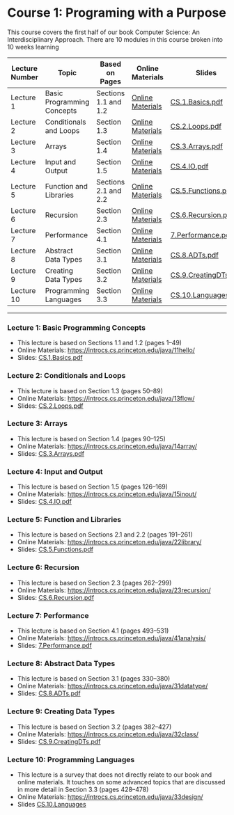 # Course 1: Programing with a Purpose

This course covers the first half of our book Computer Science: An Interdisciplinary Approach. There are 10 modules in this course broken into 10 weeks learning

| Lecture Number | Topic                        | Based on Pages        | Online Materials                                 | Slides                                           |
| -------------- | -----------------------------| --------------------- | -------------------------------------------------| ------------------------------------------------ |
| Lecture 1      | Basic Programming Concepts   | Sections 1.1 and 1.2  | [Online Materials](https://introcs.cs.princeton.edu/java/11hello/)    | [CS.1.Basics.pdf](../Course_1_Programming_with_a_Purpose/lecture_1_basic_programming_concepts/CS.1.Basics.pdf) |
| Lecture 2      | Conditionals and Loops       | Section 1.3           | [Online Materials](https://introcs.cs.princeton.edu/java/13flow/)     | [CS.2.Loops.pdf](../Course_1_Programming_with_a_Purpose/lecture_2_conditionals_and_loops/CS.2.Loops.pdf)   |
| Lecture 3      | Arrays                       | Section 1.4           | [Online Materials](https://introcs.cs.princeton.edu/java/14array/)    | [CS.3.Arrays.pdf](../Course_1_Programming_with_a_Purpose/lecture_3_arrays/CS.3.Arrays.pdf)   |
| Lecture 4      | Input and Output             | Section 1.5           | [Online Materials](https://introcs.cs.princeton.edu/java/15inout/)    | [CS.4.IO.pdf](../Course_1_Programming_with_a_Purpose/lecture_4_input_and_output/CS.4.IO.pdf)   |
| Lecture 5      | Function and Libraries       | Sections 2.1 and 2.2  | [Online Materials](https://introcs.cs.princeton.edu/java/22library/)  | [CS.5.Functions.pdf](../Course_1_Programming_with_a_Purpose/lecture_5_function_and_libraries/CS.5.Functions.pdf) |
| Lecture 6      | Recursion                    | Section 2.3           | [Online Materials](https://introcs.cs.princeton.edu/java/23recursion/) | [CS.6.Recursion.pdf](../Course_1_Programming_with_a_Purpose/lecture_6_recursion/CS.6.Recursion.pdf) |
| Lecture 7      | Performance                  | Section 4.1           | [Online Materials](https://introcs.cs.princeton.edu/java/41analysis/)  | [7.Performance.pdf](../Course_1_Programming_with_a_Purpose/lecture_7_performance/CS.7.Performance.pdf) |
| Lecture 8      | Abstract Data Types          | Section 3.1           | [Online Materials](https://introcs.cs.princeton.edu/java/31datatype/)  | [CS.8.ADTs.pdf](../Course_1_Programming_with_a_Purpose/lecture_8_abstract_data_types/CS.8.ADTs.pdf) |
| Lecture 9      | Creating Data Types          | Section 3.2           | [Online Materials](https://introcs.cs.princeton.edu/java/32class/)     | [CS.9.CreatingDTs.pdf](../Course_1_Programming_with_a_Purpose/lecture_9_creating_data_types/CS.9.CreatingDTs.pdf)    |
| Lecture 10     | Programming Languages        | Section 3.3           | [Online Materials](https://introcs.cs.princeton.edu/java/33design/)    | [CS.10.Languages.pdf](../Course_1_Programming_with_a_Purpose/lecture_10_programming_languages/CS.10.Languages.pdf) |


---
### Lecture 1: Basic Programming Concepts
- This lecture is based on Sections 1.1 and 1.2 (pages 1–49)
- Online Materials: https://introcs.cs.princeton.edu/java/11hello/
- Slides: [CS.1.Basics.pdf](../Course_1_Programming_with_a_Purpose/Slides/CS.1.Basics.pdf)

### Lecture 2: Conditionals and Loops
- This lecture is based on Section 1.3 (pages 50–89)
- Online Materials: https://introcs.cs.princeton.edu/java/13flow/
- Slides: [CS.2.Loops.pdf](../Course_1_Programming_with_a_Purpose/Slides/CS.2.Loops.pdf)
### Lecture 3: Arrays
- This lecture is based on Section 1.4 (pages 90–125)
- Online Materials: https://introcs.cs.princeton.edu/java/14array/
- Slides: [CS.3.Arrays.pdf](../Course_1_Programming_with_a_Purpose/Slides/CS.3.Arrays.pdf)

### Lecture 4: Input and Output
- This lecture is based on Section 1.5 (pages 126–169)
- Online Materials: https://introcs.cs.princeton.edu/java/15inout/
- Slides: [CS.4.IO.pdf](../Course_1_Programming_with_a_Purpose/Slides/CS.4.IO.pdf) 

### Lecture 5: Function and Libraries
- This lecture is based on Sections 2.1 and 2.2 (pages 191–261)
- Online Materials: https://introcs.cs.princeton.edu/java/22library/
- Slides: [CS.5.Functions.pdf](../Course_1_Programming_with_a_Purpose/Slides/CS.5.Functions.pdf)

### Lecture 6: Recursion
- This lecture is based on Section 2.3 (pages 262–299)
- Online Materials: https://introcs.cs.princeton.edu/java/23recursion/
- Slides: [CS.6.Recursion.pdf](../Course_1_Programming_with_a_Purpose/Slides/CS.6.Recursion.pdf)

### Lecture 7: Performance
- This lecture is based on Section 4.1 (pages 493–531)
- Online Materials: https://introcs.cs.princeton.edu/java/41analysis/
- Slides: [7.Performance.pdf](../Course_1_Programming_with_a_Purpose/Slides/CS.7.Performance.pdf)

### Lecture 8: Abstract Data Types
- This lecture is based on Section 3.1 (pages 330–380)
- Online Materials: https://introcs.cs.princeton.edu/java/31datatype/
- Slides: [CS.8.ADTs.pdf](../Course_1_Programming_with_a_Purpose/Slides/CS.8.ADTs.pdf)

### Lecture 9: Creating Data Types
- This lecture is based on Section 3.2 (pages 382–427)
- Online Materials: https://introcs.cs.princeton.edu/java/32class/
- Slides: [CS.9.CreatingDTs.pdf](../Course_1_Programming_with_a_Purpose/Slides/CS.9.CreatingDTs.pdf)

### Lecture 10: Programming Languages
- This lecture is a survey that does not directly relate to our book and online materials. It touches on some advanced topics that are discussed in more detail in Section 3.3 (pages 428–478)
- Online Materials: https://introcs.cs.princeton.edu/java/33design/
- Slides [CS.10.Languages](../Course_1_Programming_with_a_Purpose/Slides/CS.10.Languages.pdf)

